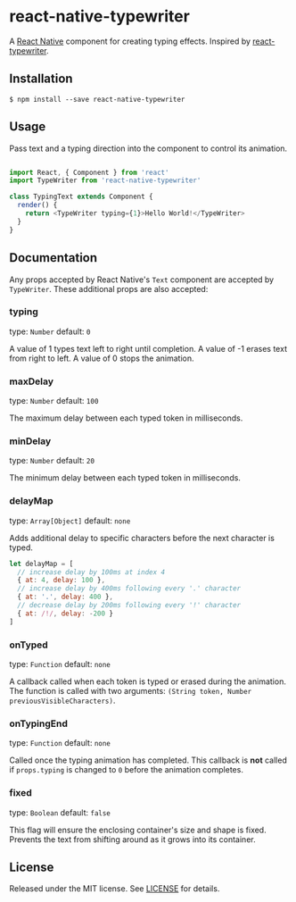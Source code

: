 # react-native-typewriter

A [React Native](react-native) component for
creating typing effects. Inspired by [react-typewriter](react-typewriter).

## Installation

```
$ npm install --save react-native-typewriter
```

## Usage

Pass text and a typing direction into the component to control its animation.

```javascript

import React, { Component } from 'react'
import TypeWriter from 'react-native-typewriter'

class TypingText extends Component {
  render() {
    return <TypeWriter typing={1}>Hello World!</TypeWriter>
  }
}
```

## Documentation

Any props accepted by React Native's `Text` component are accepted by `TypeWriter`. These additional props are also accepted:

### typing

type: `Number` default: `0`

A value of 1 types text left to right until completion. A value of -1 erases text from right to left. A value of 0 stops the animation.

### maxDelay

type: `Number` default: `100`

The maximum delay between each typed token in milliseconds.

### minDelay

type: `Number` default: `20`

The minimum delay between each typed token in milliseconds.

### delayMap

type: `Array[Object]` default: `none`

Adds additional delay to specific characters before the next character is typed.

```javascript
let delayMap = [
  // increase delay by 100ms at index 4
  { at: 4, delay: 100 },
  // increase delay by 400ms following every '.' character
  { at: '.', delay: 400 },
  // decrease delay by 200ms following every '!' character
  { at: /!/, delay: -200 }
]
```

### onTyped

type: `Function` default: `none`

A callback called when each token is typed or erased during the animation. The function is called with two arguments: `(String token, Number previousVisibleCharacters)`.

### onTypingEnd

type: `Function` default: `none`

Called once the typing animation has completed. This callback is **not** called if `props.typing` is changed to `0` before the animation completes.

### fixed

type: `Boolean` default: `false`

This flag will ensure the enclosing container's size and shape is fixed. Prevents the text from shifting around as it grows into its container.

## License

Released under the MIT license. See [LICENSE](LICENSE) for details.

[react-native]: https://facebook.github.io/react-native/
[react-typewriter]: https://github.com/ianbjorndilling/react-typewriter
